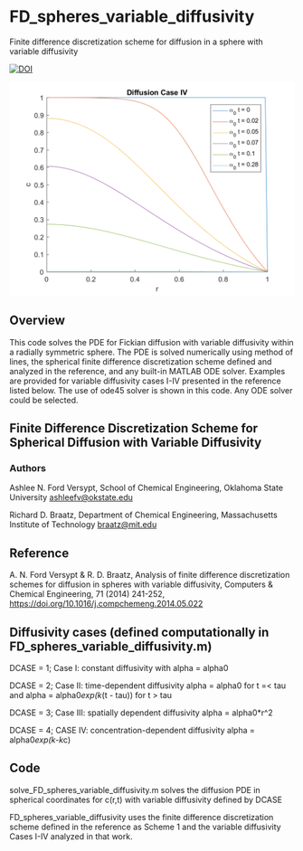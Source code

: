 # FD_spheres_variable_diffusivity
Finite difference discretization scheme for diffusion in a sphere with variable diffusivity

[![DOI](https://zenodo.org/badge/92102324.svg)](https://zenodo.org/badge/latestdoi/92102324)

![GUI screenshot](FD_spheres_variable_diffusivity.png)

## Overview
This code solves the PDE for Fickian diffusion with variable diffusivity within a radially symmetric sphere. The PDE is solved numerically using method of lines, the spherical finite difference discretization scheme defined and analyzed in the reference, and any built-in MATLAB ODE solver. Examples are provided for variable diffusivity cases I-IV presented in the reference listed below. The use of ode45 solver is shown in this code. Any ODE solver could be selected.

## Finite Difference Discretization Scheme for Spherical Diffusion with Variable Diffusivity
### Authors
Ashlee N. Ford Versypt, School of Chemical Engineering, Oklahoma State University
ashleefv@okstate.edu

Richard D. Braatz, Department of Chemical Engineering, Massachusetts Institute of Technology
braatz@mit.edu

## Reference
A. N. Ford Versypt & R. D. Braatz, Analysis of finite difference discretization schemes for diffusion in spheres with variable diffusivity, Computers & Chemical Engineering, 71 (2014) 241-252, https://doi.org/10.1016/j.compchemeng.2014.05.022

## Diffusivity cases (defined computationally in FD_spheres_variable_diffusivity.m)
DCASE = 1; 
Case I: constant diffusivity with alpha = alpha0

DCASE = 2;
Case II: time-dependent diffusivity
alpha = alpha0 for t =< tau
and
alpha = alpha0*exp(k*(t - tau)) for t > tau

DCASE = 3;
Case III: spatially dependent diffusivity
alpha = alpha0*r^2

DCASE = 4;
CASE IV: concentration-dependent diffusivity
alpha = alpha0*exp(k-k*c)

## Code
solve_FD_spheres_variable_diffusivity.m solves the diffusion PDE in spherical coordinates for c(r,t) with variable diffusivity defined by DCASE

FD_spheres_variable_diffusivity uses the finite difference discretization scheme defined in the reference as Scheme 1 and the variable diffusivity Cases I-IV analyzed in that work.
